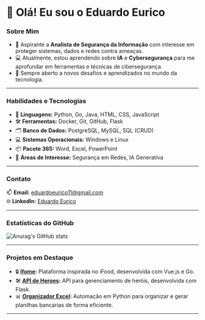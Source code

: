 # 👋 Olá! Eu sou o Eduardo Eurico

### Sobre Mim
- 🎯 Aspirante a **Analista de Segurança da Informação** com interesse em proteger sistemas, dados e redes contra ameaças.
- 💻 Atualmente, estou aprendendo sobre **IA** e **Cybersegurança** para me aprofundar em ferramentas e técnicas de cibersegurança.
- 🌱 Sempre aberto a novos desafios e aprendizados no mundo da tecnologia.

---

### Habilidades e Tecnologias
- 🚀 **Linguagens:** Python, Go, Java, HTML, CSS, JavaScript
- 🛠️ **Ferramentas:** Docker, Git, GitHub, Flask
- 🗂️ **Banco de Dados:** PostgreSQL, MySQL, SQL (CRUD)
- 💻 **Sistemas Operacionais:** Windows e Linux
- 📦 **Pacote 365:** Word, Excel, PowerPoint
- 🧠 **Áreas de Interesse:** Segurança em Redes, IA Generativa

---

### Contato
📫 **Email:** [eduardoeurico11@gmail.com](mailto:eduardoeurico11@gmail.com)  
🌐 **LinkedIn:** [Eduardo Eurico](https://www.linkedin.com/in/eduardo-eurico)  

---

### Estatísticas do GitHub
![Anurag's GitHub stats](https://github-readme-stats.vercel.app/api?username=EduardoEurico&show_icons=true&theme=radical)

---

### Projetos em Destaque
- 🔒 **[Ifome](https://github.com/EduardoEurico/ifome):** Plataforma inspirada no iFood, desenvolvida com Vue.js e Go.
- 🛠️ **[API de Heroes](https://github.com/EduardoEurico/Heroimon/tree/Eurico):** API para gerenciamento de heróis, desenvolvida com Flask.
- 📊 **[Organizador Excel](https://github.com/EduardoEurico/Organizador-Excell):** Automação em Python para organizar e gerar planilhas bancarias de forma eficiente.


---
